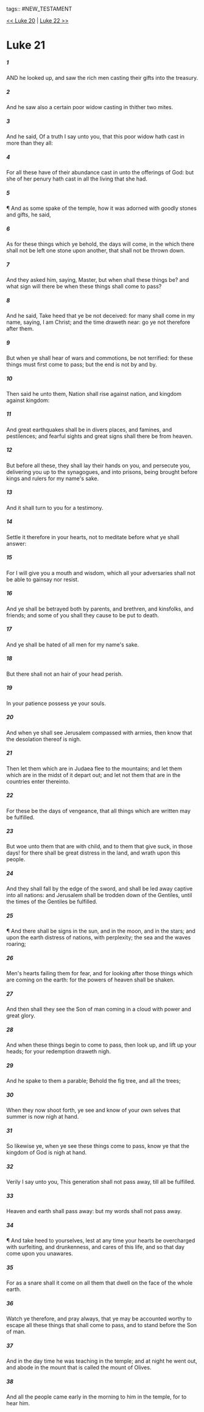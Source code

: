 tags:: #NEW_TESTAMENT

[<< Luke 20](NEW_TESTAMENT/03_Luke/Luke_20.md) | [Luke 22 >>](NEW_TESTAMENT/03_Luke/Luke_22.md)

# Luke 21

##### 1

AND he looked up, and saw the rich men casting their gifts into the treasury.

##### 2

And he saw also a certain poor widow casting in thither two mites.

##### 3

And he said, Of a truth I say unto you, that this poor widow hath cast in more than they all:

##### 4

For all these have of their abundance cast in unto the offerings of God: but she of her penury hath cast in all the living that she had.

##### 5

¶ And as some spake of the temple, how it was adorned with goodly stones and gifts, he said,

##### 6

As for these things which ye behold, the days will come, in the which there shall not be left one stone upon another, that shall not be thrown down.

##### 7

And they asked him, saying, Master, but when shall these things be? and what sign will there be when these things shall come to pass?

##### 8

And he said, Take heed that ye be not deceived: for many shall come in my name, saying, I am Christ; and the time draweth near: go ye not therefore after them.

##### 9

But when ye shall hear of wars and commotions, be not terrified: for these things must first come to pass; but the end is not by and by.

##### 10

Then said he unto them, Nation shall rise against nation, and kingdom against kingdom:

##### 11

And great earthquakes shall be in divers places, and famines, and pestilences; and fearful sights and great signs shall there be from heaven.

##### 12

But before all these, they shall lay their hands on you, and persecute you, delivering you up to the synagogues, and into prisons, being brought before kings and rulers for my name's sake.

##### 13

And it shall turn to you for a testimony.

##### 14

Settle it therefore in your hearts, not to meditate before what ye shall answer:

##### 15

For I will give you a mouth and wisdom, which all your adversaries shall not be able to gainsay nor resist.

##### 16

And ye shall be betrayed both by parents, and brethren, and kinsfolks, and friends; and some of you shall they cause to be put to death.

##### 17

And ye shall be hated of all men for my name's sake.

##### 18

But there shall not an hair of your head perish.

##### 19

In your patience possess ye your souls.

##### 20

And when ye shall see Jerusalem compassed with armies, then know that the desolation thereof is nigh.

##### 21

Then let them which are in Judaea flee to the mountains; and let them which are in the midst of it depart out; and let not them that are in the countries enter thereinto.

##### 22

For these be the days of vengeance, that all things which are written may be fulfilled.

##### 23

But woe unto them that are with child, and to them that give suck, in those days! for there shall be great distress in the land, and wrath upon this people.

##### 24

And they shall fall by the edge of the sword, and shall be led away captive into all nations: and Jerusalem shall be trodden down of the Gentiles, until the times of the Gentiles be fulfilled.

##### 25

¶ And there shall be signs in the sun, and in the moon, and in the stars; and upon the earth distress of nations, with perplexity; the sea and the waves roaring;

##### 26

Men's hearts failing them for fear, and for looking after those things which are coming on the earth: for the powers of heaven shall be shaken.

##### 27

And then shall they see the Son of man coming in a cloud with power and great glory.

##### 28

And when these things begin to come to pass, then look up, and lift up your heads; for your redemption draweth nigh.

##### 29

And he spake to them a parable; Behold the fig tree, and all the trees;

##### 30

When they now shoot forth, ye see and know of your own selves that summer is now nigh at hand.

##### 31

So likewise ye, when ye see these things come to pass, know ye that the kingdom of God is nigh at hand.

##### 32

Verily I say unto you, This generation shall not pass away, till all be fulfilled.

##### 33

Heaven and earth shall pass away: but my words shall not pass away.

##### 34

¶ And take heed to yourselves, lest at any time your hearts be overcharged with surfeiting, and drunkenness, and cares of this life, and so that day come upon you unawares.

##### 35

For as a snare shall it come on all them that dwell on the face of the whole earth.

##### 36

Watch ye therefore, and pray always, that ye may be accounted worthy to escape all these things that shall come to pass, and to stand before the Son of man.

##### 37

And in the day time he was teaching in the temple; and at night he went out, and abode in the mount that is called the mount of Olives.

##### 38

And all the people came early in the morning to him in the temple, for to hear him.
